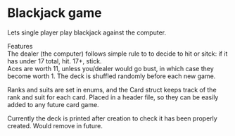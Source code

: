 # Blackjack game

Lets single player play blackjack against the computer.

Features  
The dealer (the computer) follows simple rule to to decide to hit or sitck: if it has under 17 total, hit. 17+, stick.  
Aces are worth 11, unless you/dealer would go bust, in which case they become worth 1.
The deck is shuffled randomly before each new game.  

Ranks and suits are set in enums, and the Card struct keeps track of the rank and suit for each card. Placed in a header file, so they can be easily added to any future card game.

Currently the deck is printed after creation to check it has been properly created. Would remove in future.
